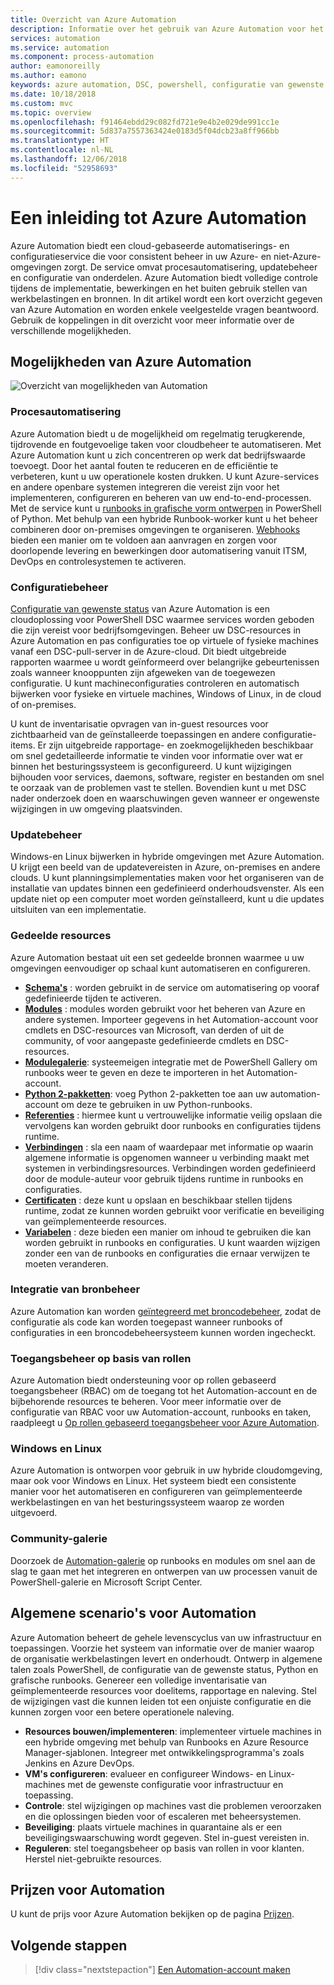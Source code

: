 ```yaml
---
title: Overzicht van Azure Automation
description: Informatie over het gebruik van Azure Automation voor het automatiseren van de levenscyclus van infrastructuur en toepassingen.
services: automation
ms.service: automation
ms.component: process-automation
author: eamonoreilly
ms.author: eamono
keywords: azure automation, DSC, powershell, configuratie van gewenste status, updatebeheer, bijhouden van wijzigingen, inventaris, runbooks, python, grafisch
ms.date: 10/18/2018
ms.custom: mvc
ms.topic: overview
ms.openlocfilehash: f91464ebdd29c082fd721e9e4b2e029de991cc1e
ms.sourcegitcommit: 5d837a7557363424e0183d5f04dcb23a8ff966bb
ms.translationtype: HT
ms.contentlocale: nl-NL
ms.lasthandoff: 12/06/2018
ms.locfileid: "52958693"
---
```

# <a name="an-introduction-to-azure-automation"></a>Een inleiding tot Azure Automation

Azure Automation biedt een cloud-gebaseerde automatiserings- en configuratieservice die voor consistent beheer in uw Azure- en niet-Azure-omgevingen zorgt. De service omvat procesautomatisering, updatebeheer en configuratie van onderdelen. Azure Automation biedt volledige controle tijdens de implementatie, bewerkingen en het buiten gebruik stellen van werkbelastingen en bronnen.
In dit artikel wordt een kort overzicht gegeven van Azure Automation en worden enkele veelgestelde vragen beantwoord. Gebruik de koppelingen in dit overzicht voor meer informatie over de verschillende mogelijkheden.

## <a name="azure-automation-capabilities"></a>Mogelijkheden van Azure Automation

![Overzicht van mogelijkheden van Automation](media/automation-overview/automation-overview.png)

### <a name="process-automation"></a>Procesautomatisering

Azure Automation biedt u de mogelijkheid om regelmatig terugkerende, tijdrovende en foutgevoelige taken voor cloudbeheer te automatiseren. Met Azure Automation kunt u zich concentreren op werk dat bedrijfswaarde toevoegt. Door het aantal fouten te reduceren en de efficiëntie te verbeteren, kunt u uw operationele kosten drukken. U kunt Azure-services en andere openbare systemen integreren die vereist zijn voor het implementeren, configureren en beheren van uw end-to-end-processen. Met de service kunt u [runbooks in grafische vorm ontwerpen](automation-runbook-types.md) in PowerShell of Python. Met behulp van een hybride Runbook-worker kunt u het beheer combineren door on-premises omgevingen te organiseren. [Webhooks](automation-webhooks.md) bieden een manier om te voldoen aan aanvragen en zorgen voor doorlopende levering en bewerkingen door automatisering vanuit ITSM, DevOps en controlesystemen te activeren.

### <a name="configuration-management"></a>Configuratiebeheer

[Configuratie van gewenste status](automation-dsc-overview.md) van Azure Automation is een cloudoplossing voor PowerShell DSC waarmee services worden geboden die zijn vereist voor bedrijfsomgevingen. Beheer uw DSC-resources in Azure Automation en pas configuraties toe op virtuele of fysieke machines vanaf een DSC-pull-server in de Azure-cloud. Dit biedt uitgebreide rapporten waarmee u wordt geïnformeerd over belangrijke gebeurtenissen zoals wanneer knooppunten zijn afgeweken van de toegewezen configuratie. U kunt machineconfiguraties controleren en automatisch bijwerken voor fysieke en virtuele machines, Windows of Linux, in de cloud of on-premises.

U kunt de inventarisatie opvragen van in-guest resources voor zichtbaarheid van de geïnstalleerde toepassingen en andere configuratie-items. Er zijn uitgebreide rapportage- en zoekmogelijkheden beschikbaar om snel gedetailleerde informatie te vinden voor informatie over wat er binnen het besturingssysteem is geconfigureerd. U kunt wijzigingen bijhouden voor services, daemons, software, register en bestanden om snel te oorzaak van de problemen vast te stellen. Bovendien kunt u met DSC nader onderzoek doen en waarschuwingen geven wanneer er ongewenste wijzigingen in uw omgeving plaatsvinden.

### <a name="update-management"></a>Updatebeheer

Windows-en Linux bijwerken in hybride omgevingen met Azure Automation. U krijgt een beeld van de updatevereisten in Azure, on-premises en andere clouds. U kunt planningsimplementaties maken voor het organiseren van de installatie van updates binnen een gedefinieerd onderhoudsvenster. Als een update niet op een computer moet worden geïnstalleerd, kunt u die updates uitsluiten van een implementatie.

### <a name="shared-resources"></a>Gedeelde resources

Azure Automation bestaat uit een set gedeelde bronnen waarmee u uw omgevingen eenvoudiger op schaal kunt automatiseren en configureren.

* **[Schema's](automation-schedules.md)** : worden gebruikt in de service om automatisering op vooraf gedefinieerde tijden te activeren.
* **[Modules](automation-integration-modules.md)** : modules worden gebruikt voor het beheren van Azure en andere systemen. Importeer gegevens in het Automation-account voor cmdlets en DSC-resources van Microsoft, van derden of uit de community, of voor aangepaste gedefinieerde cmdlets en DSC-resources.
* **[Modulegalerie](automation-runbook-gallery.md)**: systeemeigen integratie met de PowerShell Gallery om runbooks weer te geven en deze te importeren in het Automation-account.
* **[Python 2-pakketten](python-packages.md)**: voeg Python 2-pakketten toe aan uw automation-account om deze te gebruiken in uw Python-runbooks.
* **[Referenties](automation-credentials.md)** : hiermee kunt u vertrouwelijke informatie veilig opslaan die vervolgens kan worden gebruikt door runbooks en configuraties tijdens runtime.
* **[Verbindingen](automation-connections.md)** : sla een naam of waardepaar met informatie op waarin algemene informatie is opgenomen wanneer u verbinding maakt met systemen in verbindingsresources. Verbindingen worden gedefinieerd door de module-auteur voor gebruik tijdens runtime in runbooks en configuraties.
* **[Certificaten](automation-certificates.md)** : deze kunt u opslaan en beschikbaar stellen tijdens runtime, zodat ze kunnen worden gebruikt voor verificatie en beveiliging van geïmplementeerde resources.
* **[Variabelen](automation-variables.md)** : deze bieden een manier om inhoud te gebruiken die kan worden gebruikt in runbooks en configuraties. U kunt waarden wijzigen zonder een van de runbooks en configuraties die ernaar verwijzen te moeten veranderen.

### <a name="source-control-integration"></a>Integratie van bronbeheer

Azure Automation kan worden [geïntegreerd met broncodebeheer](source-control-integration.md), zodat de configuratie als code kan worden toegepast wanneer runbooks of configuraties in een broncodebeheersysteem kunnen worden ingecheckt.

### <a name="role-based-access-control"></a>Toegangsbeheer op basis van rollen

Azure Automation biedt ondersteuning voor op rollen gebaseerd toegangsbeheer (RBAC) om de toegang tot het Automation-account en de bijbehorende resources te beheren. Voor meer informatie over de configuratie van RBAC voor uw Automation-account, runbooks en taken, raadpleegt u [Op rollen gebaseerd toegangsbeheer voor Azure Automation](automation-role-based-access-control.md).

### <a name="windows-and-linux"></a>Windows en Linux

Azure Automation is ontworpen voor gebruik in uw hybride cloudomgeving, maar ook voor Windows en Linux. Het systeem biedt een consistente manier voor het automatiseren en configureren van geïmplementeerde werkbelastingen en van het besturingssysteem waarop ze worden uitgevoerd.

### <a name="community-gallery"></a>Community-galerie

Doorzoek de [Automation-galerie](automation-runbook-gallery.md) op runbooks en modules om snel aan de slag te gaan met het integreren en ontwerpen van uw processen vanuit de PowerShell-galerie en Microsoft Script Center.

## <a name="common-scenarios-for-automation"></a>Algemene scenario's voor Automation

Azure Automation beheert de gehele levenscyclus van uw infrastructuur en toepassingen. Voorzie het systeem van informatie over de manier waarop de organisatie werkbelastingen levert en onderhoudt. Ontwerp in algemene talen zoals PowerShell, de configuratie van de gewenste status, Python en grafische runbooks. Genereer een volledige inventarisatie van geïmplementeerde resources voor doelitems, rapportage en naleving. Stel de wijzigingen vast die kunnen leiden tot een onjuiste configuratie en die kunnen zorgen voor een betere operationele naleving.

* **Resources bouwen/implementeren**: implementeer virtuele machines in een hybride omgeving met behulp van Runbooks en Azure Resource Manager-sjablonen. Integreer met ontwikkelingsprogramma's zoals Jenkins en Azure DevOps.
* **VM's configureren**: evalueer en configureer Windows- en Linux-machines met de gewenste configuratie voor infrastructuur en toepassing.
* **Controle**: stel wijzigingen op machines vast die problemen veroorzaken en die oplossingen bieden voor of escaleren met beheersystemen.
* **Beveiliging**: plaats virtuele machines in quarantaine als er een beveiligingswaarschuwing wordt gegeven. Stel in-guest vereisten in.
* **Reguleren**: stel toegangsbeheer op basis van rollen in voor klanten. Herstel niet-gebruikte resources.

## <a name="pricing-for-automation"></a>Prijzen voor Automation

U kunt de prijs voor Azure Automation bekijken op de pagina [Prijzen](https://azure.microsoft.com/pricing/details/automation/).

## <a name="next-steps"></a>Volgende stappen

> [!div class="nextstepaction"]
> [Een Automation-account maken](automation-quickstart-create-account.md)
